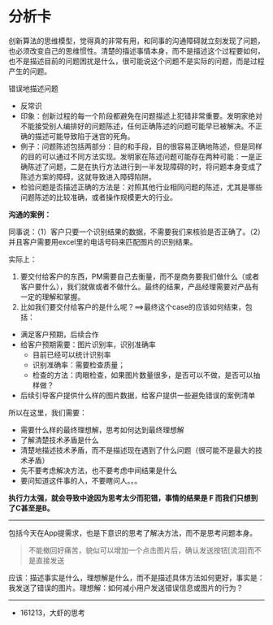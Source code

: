 # 分析卡

创新算法的思维模型，觉得真的非常有用，和同事的沟通障碍就立刻发现了问题，也必须改变自己的思维惯性。清楚的描述事情本身，而不是描述这个过程要如何，也不是描述目前的问题困扰是什么，很可能说这个问题不是实际的问题，而是过程产生的问题。


错误地描述问题

- 反常识
- 印象：创新过程的每一个阶段都避免在问题描述上犯错非常重要。发明家绝对不能接受别人编排好的问题陈述，任何正确陈述的问题可能早已被解决。不正确的描述可能导致陷于迷宫的死角。
- 例子：问题陈述包括两部分：目的和手段，目的很容易正确地陈述，但是同样的目的可以通过不同方法实现。发明家在陈述问题可能存在两种可能：一是正确陈述了问题，二是在执行方法进行到一半发现障碍的时，将问题本身变成了陈述方案的障碍，这就导致进入障碍陷阱。
- 检验问题是否描述正确的方法是：对照其他行业相同问题的陈述，尤其是哪些问题陈述的比较准确，或者操作规模更大的行业。


**沟通的案例：**

同事说：（1）客户只要一个识别结果的数据，不需要我们来核验是否正确了。（2）并且客户需要用excel里的电话号码来匹配图片的识别结果。

实际上：

1. 要交付给客户的东西，PM需要自己去衡量，而不是商务要我们做什么（或者客户要什么），我们就做或者不做什么。最终的结果，产品经理需要对产品有一定的理解和掌握。
2. 比如我们要交付给客户的是什么呢？==>最终这个case的应该如何结束，包括：

- 满足客户预期，后续合作
- 给客户预期需要：图片识别率，识别准确率
	- 目前已经可以统计识别率
	- 识别准确率：需要检查质量；
	- 检查的方法：肉眼检查，如果图片数量很多，是否可以不做，是否可以抽样做？
- 后续引导客户提供什么样的图片数据，给客户提供一些避免错误的案例清单


所以在这里，我们需要：


- 需要什么样的最终理想解，思考如何达到最终理想解
- 了解清楚技术矛盾是什么
- 清楚地描述技术矛盾，而不是描述现在遇到了什么问题（很可能不是最大的技术矛盾）
- 先不要考虑解决方法，也不要考虑中间结果是什么
- 要问知道这件事的人，不要瞎问人。。。



**执行力太强，就会导致中途因为思考太少而犯错，事情的结果是 F 而我们只想到了C甚至是B。**


---

包括今天在App提需求，也是下意识的思考了解决方法，而不是思考问题本身。

> 不能撤回好痛苦，貌似可以增加一个点击图片后，确认发送按钮[流泪]而不是直接发送

应该：描述事实是什么，理想解是什么，而不是描述具体方法如何更好，事实是：我发送了错误的图片。理想解：如何减小用户发送错误信息或图片的行为？

---

- 161213，大虾的思考